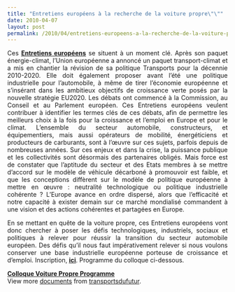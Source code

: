 ```yaml
---
title: "Entretiens européens à la recherche de la voiture propre\"\""
date: 2010-04-07
layout: post
permalink: /2010/04/entretiens-europeens-a-la-recherche-de-la-voiture-propre.html
---
```


<p align="justify" class="spip">Ces <strong><span style="text-decoration: underline"><a href="http://www.confrontations.org/spip.php?page=evenement&id_article=680" target="_blank">Entretiens européens</a></span></strong> se situent à un moment clé. Après son paquet énergie-climat, l’Union européenne a annoncé un paquet transport-climat et a mis en chantier la révision de sa politique Transports pour la décennie 2010-2020. Elle doit également proposer avant l’été une politique industrielle pour l’automobile, à même de tirer l’économie européenne et s’insérant dans les ambitieux objectifs de croissance verte posés par la nouvelle stratégie EU2020. Les débats ont commencé à la Commission, au Conseil et au Parlement européen. Ces Entretiens européens veulent contribuer à identifier les termes clés de ces débats, afin de permettre les meilleurs choix à la fois pour la croissance et l’emploi en Europe et pour le climat. L’ensemble du secteur automobile, constructeurs, et équipementiers, mais aussi opérateurs de mobilité, énergéticiens et producteurs de carburants, sont à l’œuvre sur ces sujets, parfois depuis de nombreuses années. Sur ces enjeux et dans la crise, la puissance publique et les collectivités sont désormais des partenaires obligés. Mais force est de constater que l’aptitude du secteur et des Etats membres à se mettre d’accord sur le modèle de véhicule décarboné à promouvoir est faible, et que les conceptions diffèrent sur le modèle de politique européenne à mettre en œuvre : neutralité technologique ou politique industrielle cohérente ? L’Europe avance en ordre dispersé, alors que l’efficacité et notre capacité à exister demain sur ce marché mondialisé commandent à une vision et des actions cohérentes et partagées en Europe.</p> <p align="justify" class="spip">En se mettant en quête de la voiture propre, ces Entretiens européens vont donc chercher à poser les défis technologiques, industriels, sociaux et politiques à relever pour réussir la transition du secteur automobile européen. Des défis qu’il nous faut impérativement relever si nous voulons conserver une base industrielle européenne porteuse de croissance et d’emploi. Inscription, <strong><span style="text-decoration: underline"><a href="http://www.confrontations.org/spip.php?page=evenement&id_article=680" target="_blank">ici</a></span></strong>. Programme du colloque ci-dessous.</p> <p align="justify" class="spip"> </p>  <!--more-->  <div id="__ss_3655385"><strong><a href="http://www.slideshare.net/transportsdufutur/colloque-voiture-propre-programme" title="Colloque Voiture Propre Programme">Colloque Voiture Propre Programme</a></strong>   <div>View more <a href="http://www.slideshare.net/">documents</a> from <a href="http://www.slideshare.net/transportsdufutur">transportsdufutur</a>.</div></div>